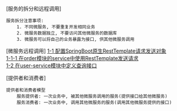 [服务的拆分和远程调用]
    
    服务拆分注意事项:
        1. 不同微服务, 不要重复开发相同业务
        2. 微服务数据独立, 不要访问其他微服务的数据库
        3. 微服务可以将自己的业务暴露为接口, 供其他微服务调用
    
[微服务远程调用]
    [1-1 配置SpringBoot原生RestTemplate请求发送对象](./order-service/src/main/java/com/hui/config/HttpRestTemplateConfig.java)  
        [1-1-1 在order模块的service中使用RestTemplate发送请求](./order-service/src/main/java/com/hui/service/OrderService.java)  
    [1-2 在user-service模块中定义查询接口](./user-service/src/main/java/com/hui/controller/UserController.java)  

[提供者和消费者]
    
    提供者和消费者模型
        服务提供者: 一次业务中, 被其他微服务调用的服务(提供接口给其他微服务)
        服务消费者: 一次业务中, 调用其他微服务的服务(调用其他微服务提供的接口)

